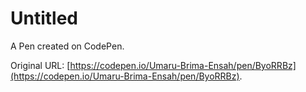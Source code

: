# Untitled

A Pen created on CodePen.

Original URL: [https://codepen.io/Umaru-Brima-Ensah/pen/ByoRRBz](https://codepen.io/Umaru-Brima-Ensah/pen/ByoRRBz).

